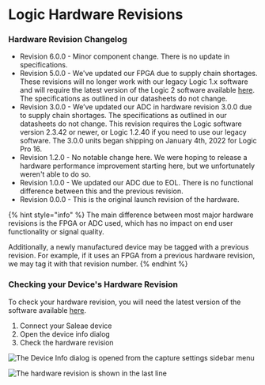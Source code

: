 # Logic Hardware Revisions

### Hardware Revision Changelog

* Revision 6.0.0 - Minor component change. There is no update in specifications.
* Revision 5.0.0 - We've updated our FPGA due to supply chain shortages. These revisions will no longer work with our legacy Logic 1.x software and will require the latest version of the Logic 2 software available [here](https://www.saleae.com/downloads/). The specifications as outlined in our datasheets do not change.
* Revision 3.0.0 - We’ve updated our ADC in hardware revision 3.0.0 due to supply chain shortages. The specifications as outlined in our datasheets do not change. This revision requires the Logic software version 2.3.42 or newer, or Logic 1.2.40 if you need to use our legacy software. The 3.0.0 units began shipping on January 4th, 2022 for Logic Pro 16.
* Revision 1.2.0 - No notable change here. We were hoping to release a hardware performance improvement starting here, but we unfortunately weren't able to do so.
* Revision 1.0.0 - We updated our ADC due to EOL. There is no functional difference between this and the previous revision.
* Revision 0.0.0 - This is the original launch revision of the hardware.

{% hint style="info" %}
The main difference between most major hardware revisions is the FPGA or ADC used, which has no impact on end user functionality or signal quality.&#x20;

Additionally, a newly manufactured device may be tagged with a previous revision. For example, if it uses an FPGA from a previous hardware revision, we may tag it with that revision number.
{% endhint %}

### Checking your Device's Hardware Revision

To check your hardware revision, you will need the latest version of the software available [here](https://www.saleae.com/downloads/).

1. Connect your Saleae device
2. Open the device info dialog
3. Check the hardware revision

![The Device Info dialog is opened from the capture settings sidebar menu](<../.gitbook/assets/image (12) (1) (1).png>)

![The hardware revision is shown in the last line](<../.gitbook/assets/image (13) (1) (1).png>)

